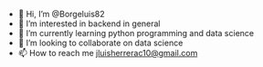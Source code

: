 - 👋 Hi, I’m @Borgeluis82
- 👀 I’m interested in backend in general
- 🌱 I’m currently learning python programming and data science
- 💞️ I’m looking to collaborate on data science
- 📫 How to reach me jluisherrerac10@gmail.com

<!---
Borgeluis82/Borgeluis82 is a ✨ special ✨ repository because its `README.md` (this file) appears on your GitHub profile.
You can click the Preview link to take a look at your changes.
--->
